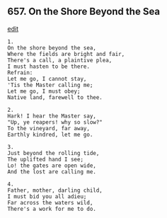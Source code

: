 
## 657.  On the Shore Beyond the Sea
[edit](https://docs.google.com/document/d/13vVrbPcIHnBvRP2SQ89_jjpcJD9YsZjS/edit?mode=html)




    1.
    On the shore beyond the sea, 
    Where the fields are bright and fair, 
    There's a call, a plaintive plea, 
    I must hasten to be there. 
    Refrain:
    Let me go, I cannot stay, 
    'Tis the Master calling me; 
    Let me go, I must obey; 
    Native land, farewell to thee. 

    2.
    Hark! I hear the Master say, 
    "Up, ye reapers! why so slow?" 
    To the vineyard, far away, 
    Earthly kindred, let me go. 

    3.
    Just beyond the rolling tide, 
    The uplifted hand I see; 
    Lo! the gates are open wide, 
    And the lost are calling me. 

    4.
    Father, mother, darling child, 
    I must bid you all adieu; 
    Far across the waters wild, 
    There's a work for me to do.
